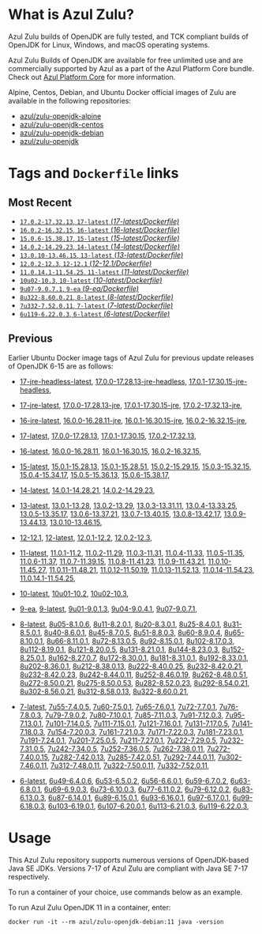 What is Azul Zulu?
======================================

Azul Zulu builds of OpenJDK are fully tested, and TCK compliant builds of OpenJDK for Linux, Windows, and macOS operating systems.

Azul Zulu Builds of OpenJDK are available for free unlimited use and are commercially supported by Azul as a part of the Azul Platform Core bundle.
Check out [Azul Platform Core][3] for more information.

Alpine, Centos, Debian, and Ubuntu Docker official images of Zulu are available in the following repositories:

  * [azul/zulu-openjdk-alpine][4]
  * [azul/zulu-openjdk-centos][5]
  * [azul/zulu-openjdk-debian][6]
  * [azul/zulu-openjdk][7]

Tags and `Dockerfile` links
===========================

Most Recent
-----------

  * [`17.0.2-17.32.13`, `17-latest` (*17-latest/Dockerfile)*][10]
  * [`16.0.2-16.32.15`, `16-latest` (*16-latest/Dockerfile)*][21]
  * [`15.0.6-15.38.17`, `15-latest` (*15-latest/Dockerfile)*][29]
  * [`14.0.2-14.29.23`, `14-latest` (*14-latest/Dockerfile)*][37]
  * [`13.0.10-13.46.15`, `13-latest` (*13-latest/Dockerfile)*][40]
  * [`12.0.2-12.3`, `12-12.1` (*12-12.1/Dockerfile)*][51]
  * [`11.0.14.1-11.54.25`, `11-latest` (*11-latest/Dockerfile)*][55]
  * [`10u02-10.3`, `10-latest` (*10-latest/Dockerfile)*][71]
  * [`9u07-9.0.7.1`, `9-ea` (*9-ea/Dockerfile)*][74]
  * [`8u322-8.60.0.21`, `8-latest` (*8-latest/Dockerfile)*][79]
  * [`7u332-7.52.0.11`, `7-latest` (*7-latest/Dockerfile)*][118]
  * [`6u119-6.22.0.3`, `6-latest` (*6-latest/Dockerfile)*][154]

Previous
--------

Earlier Ubuntu Docker image tags of Azul Zulu for previous update releases of OpenJDK 6-15 are as follows:

  * [17-jre-headless-latest][18],
  [17.0.0-17.28.13-jre-headless][19],
  [17.0.1-17.30.15-jre-headless][20],
  
  * [17-jre-latest][11],
  [17.0.0-17.28.13-jre][15],
  [17.0.1-17.30.15-jre][16],
  [17.0.2-17.32.13-jre][17],
  
  * [16-jre-latest][22],
  [16.0.0-16.28.11-jre][26],
  [16.0.1-16.30.15-jre][27],
  [16.0.2-16.32.15-jre][28],
  
  * [17-latest][10],
  [17.0.0-17.28.13][12],
  [17.0.1-17.30.15][13],
  [17.0.2-17.32.13][14],
  
  * [16-latest][21],
  [16.0.0-16.28.11][23],
  [16.0.1-16.30.15][24],
  [16.0.2-16.32.15][25],
  
  * [15-latest][29],
  [15.0.1-15.28.13][30],
  [15.0.1-15.28.51][31],
  [15.0.2-15.29.15][32],
  [15.0.3-15.32.15][33],
  [15.0.4-15.34.17][34],
  [15.0.5-15.36.13][35],
  [15.0.6-15.38.17][36],
  
  * [14-latest][37],
  [14.0.1-14.28.21][38],
  [14.0.2-14.29.23][39],
  
  * [13-latest][40],
  [13.0.1-13.28][41],
  [13.0.2-13.29][42],
  [13.0.3-13.31.11][43],
  [13.0.4-13.33.25][44],
  [13.0.5-13.35.17][45],
  [13.0.6-13.37.21][46],
  [13.0.7-13.40.15][47],
  [13.0.8-13.42.17][48],
  [13.0.9-13.44.13][49],
  [13.0.10-13.46.15][50],
  
  * [12-12.1][51],
  [12-latest][52],
  [12.0.1-12.2][53],
  [12.0.2-12.3][54],
  
  * [11-latest][55],
  [11.0.1-11.2][56],
  [11.0.2-11.29][57],
  [11.0.3-11.31][58],
  [11.0.4-11.33][59],
  [11.0.5-11.35][60],
  [11.0.6-11.37][61],
  [11.0.7-11.39.15][62],
  [11.0.8-11.41.23][63],
  [11.0.9-11.43.21][64],
  [11.0.10-11.45.27][65],
  [11.0.11-11.48.21][66],
  [11.0.12-11.50.19][67],
  [11.0.13-11.52.13][68],
  [11.0.14-11.54.23][69],
  [11.0.14.1-11.54.25][70],
  
  * [10-latest][71],
  [10u01-10.2][72],
  [10u02-10.3][73],
  
  * [9-ea][74],
  [9-latest][75],
  [9u01-9.0.1.3][76],
  [9u04-9.0.4.1][77],
  [9u07-9.0.7.1][78],
  
  * [8-latest][79],
  [8u05-8.1.0.6][80],
  [8u11-8.2.0.1][81],
  [8u20-8.3.0.1][82],
  [8u25-8.4.0.1][83],
  [8u31-8.5.0.1][84],
  [8u40-8.6.0.1][85],
  [8u45-8.7.0.5][86],
  [8u51-8.8.0.3][87],
  [8u60-8.9.0.4][88],
  [8u65-8.10.0.1][89],
  [8u66-8.11.0.1][90],
  [8u72-8.13.0.5][91],
  [8u92-8.15.0.1][92],
  [8u102-8.17.0.3][93],
  [8u112-8.19.0.1][94],
  [8u121-8.20.0.5][95],
  [8u131-8.21.0.1][96],
  [8u144-8.23.0.3][97],
  [8u152-8.25.0.1][98],
  [8u162-8.27.0.7][99],
  [8u172-8.30.0.1][100],
  [8u181-8.31.0.1][101],
  [8u192-8.33.0.1][102],
  [8u202-8.36.0.1][103],
  [8u212-8.38.0.13][104],
  [8u222-8.40.0.25][105],
  [8u232-8.42.0.21][106],
  [8u232-8.42.0.23][107],
  [8u242-8.44.0.11][108],
  [8u252-8.46.0.19][109],
  [8u262-8.48.0.51][110],
  [8u272-8.50.0.21][111],
  [8u275-8.50.0.53][112],
  [8u282-8.52.0.23][113],
  [8u292-8.54.0.21][114],
  [8u302-8.56.0.21][115],
  [8u312-8.58.0.13][116],
  [8u322-8.60.0.21][117],
  
  * [7-latest][118],
  [7u55-7.4.0.5][119],
  [7u60-7.5.0.1][120],
  [7u65-7.6.0.1][121],
  [7u72-7.7.0.1][122],
  [7u76-7.8.0.3][123],
  [7u79-7.9.0.2][124],
  [7u80-7.10.0.1][125],
  [7u85-7.11.0.3][126],
  [7u91-7.12.0.3][127],
  [7u95-7.13.0.1][128],
  [7u101-7.14.0.5][129],
  [7u111-7.15.0.1][130],
  [7u121-7.16.0.1][131],
  [7u131-7.17.0.5][132],
  [7u141-7.18.0.3][133],
  [7u154-7.20.0.3][134],
  [7u161-7.21.0.3][135],
  [7u171-7.22.0.3][136],
  [7u181-7.23.0.1][137],
  [7u191-7.24.0.1][138],
  [7u201-7.25.0.5][139],
  [7u211-7.27.0.1][140],
  [7u222-7.29.0.5][141],
  [7u232-7.31.0.5][142],
  [7u242-7.34.0.5][143],
  [7u252-7.36.0.5][144],
  [7u262-7.38.0.11][145],
  [7u272-7.40.0.15][146],
  [7u282-7.42.0.13][147],
  [7u285-7.42.0.51][148],
  [7u292-7.44.0.11][149],
  [7u302-7.46.0.11][150],
  [7u312-7.48.0.11][151],
  [7u322-7.50.0.11][152],
  [7u332-7.52.0.11][153],
  
  * [6-latest][154],
  [6u49-6.4.0.6][155],
  [6u53-6.5.0.2][156],
  [6u56-6.6.0.1][157],
  [6u59-6.7.0.2][158],
  [6u63-6.8.0.1][159],
  [6u69-6.9.0.3][160],
  [6u73-6.10.0.3][161],
  [6u77-6.11.0.2][162],
  [6u79-6.12.0.2][163],
  [6u83-6.13.0.3][164],
  [6u87-6.14.0.1][165],
  [6u89-6.15.0.1][166],
  [6u93-6.16.0.1][167],
  [6u97-6.17.0.1][168],
  [6u99-6.18.0.3][169],
  [6u103-6.19.0.1][170],
  [6u107-6.20.0.1][171],
  [6u113-6.21.0.3][172],
  [6u119-6.22.0.3][173],
  

Usage
=====

This Azul Zulu repository supports numerous versions of OpenJDK-based Java SE JDKs. Versions 7-17 of Azul Zulu are compliant with Java SE 7-17 respectively.

To run a container of your choice, use commands below as an example.

To run Azul Zulu OpenJDK 11 in a container, enter:

    docker run -it --rm azul/zulu-openjdk-debian:11 java -version

  [1]: https://www.azul.com/files/ZuluDocker60.gif
  [2]: https://www.azul.com/
  [3]: https://www.azul.com/products/core/
  [4]: https://hub.docker.com/r/azul/zulu-openjdk-alpine
  [5]: https://hub.docker.com/r/azul/zulu-openjdk-centos
  [6]: https://hub.docker.com/r/azul/zulu-openjdk-debian
  [7]: https://hub.docker.com/r/azul/zulu-openjdk


  [18]: https://github.com/zulu-openjdk/zulu-openjdk/blob/master/debian/17-jre-headless-latest/Dockerfile
  [19]: https://github.com/zulu-openjdk/zulu-openjdk/blob/master/debian/17.0.0-17.28.13-jre-headless/Dockerfile
  [20]: https://github.com/zulu-openjdk/zulu-openjdk/blob/master/debian/17.0.1-17.30.15-jre-headless/Dockerfile
  
  [11]: https://github.com/zulu-openjdk/zulu-openjdk/blob/master/debian/17-jre-latest/Dockerfile
  [15]: https://github.com/zulu-openjdk/zulu-openjdk/blob/master/debian/17.0.0-17.28.13-jre/Dockerfile
  [16]: https://github.com/zulu-openjdk/zulu-openjdk/blob/master/debian/17.0.1-17.30.15-jre/Dockerfile
  [17]: https://github.com/zulu-openjdk/zulu-openjdk/blob/master/debian/17.0.2-17.32.13-jre/Dockerfile
  
  [22]: https://github.com/zulu-openjdk/zulu-openjdk/blob/master/debian/16-jre-latest/Dockerfile
  [26]: https://github.com/zulu-openjdk/zulu-openjdk/blob/master/debian/16.0.0-16.28.11-jre/Dockerfile
  [27]: https://github.com/zulu-openjdk/zulu-openjdk/blob/master/debian/16.0.1-16.30.15-jre/Dockerfile
  [28]: https://github.com/zulu-openjdk/zulu-openjdk/blob/master/debian/16.0.2-16.32.15-jre/Dockerfile
  
  [10]: https://github.com/zulu-openjdk/zulu-openjdk/blob/master/debian/17-latest/Dockerfile
  [12]: https://github.com/zulu-openjdk/zulu-openjdk/blob/master/debian/17.0.0-17.28.13/Dockerfile
  [13]: https://github.com/zulu-openjdk/zulu-openjdk/blob/master/debian/17.0.1-17.30.15/Dockerfile
  [14]: https://github.com/zulu-openjdk/zulu-openjdk/blob/master/debian/17.0.2-17.32.13/Dockerfile
  
  [21]: https://github.com/zulu-openjdk/zulu-openjdk/blob/master/debian/16-latest/Dockerfile
  [23]: https://github.com/zulu-openjdk/zulu-openjdk/blob/master/debian/16.0.0-16.28.11/Dockerfile
  [24]: https://github.com/zulu-openjdk/zulu-openjdk/blob/master/debian/16.0.1-16.30.15/Dockerfile
  [25]: https://github.com/zulu-openjdk/zulu-openjdk/blob/master/debian/16.0.2-16.32.15/Dockerfile
  
  [29]: https://github.com/zulu-openjdk/zulu-openjdk/blob/master/debian/15-latest/Dockerfile
  [30]: https://github.com/zulu-openjdk/zulu-openjdk/blob/master/debian/15.0.1-15.28.13/Dockerfile
  [31]: https://github.com/zulu-openjdk/zulu-openjdk/blob/master/debian/15.0.1-15.28.51/Dockerfile
  [32]: https://github.com/zulu-openjdk/zulu-openjdk/blob/master/debian/15.0.2-15.29.15/Dockerfile
  [33]: https://github.com/zulu-openjdk/zulu-openjdk/blob/master/debian/15.0.3-15.32.15/Dockerfile
  [34]: https://github.com/zulu-openjdk/zulu-openjdk/blob/master/debian/15.0.4-15.34.17/Dockerfile
  [35]: https://github.com/zulu-openjdk/zulu-openjdk/blob/master/debian/15.0.5-15.36.13/Dockerfile
  [36]: https://github.com/zulu-openjdk/zulu-openjdk/blob/master/debian/15.0.6-15.38.17/Dockerfile
  
  [37]: https://github.com/zulu-openjdk/zulu-openjdk/blob/master/debian/14-latest/Dockerfile
  [38]: https://github.com/zulu-openjdk/zulu-openjdk/blob/master/debian/14.0.1-14.28.21/Dockerfile
  [39]: https://github.com/zulu-openjdk/zulu-openjdk/blob/master/debian/14.0.2-14.29.23/Dockerfile
  
  [40]: https://github.com/zulu-openjdk/zulu-openjdk/blob/master/debian/13-latest/Dockerfile
  [41]: https://github.com/zulu-openjdk/zulu-openjdk/blob/master/debian/13.0.1-13.28/Dockerfile
  [42]: https://github.com/zulu-openjdk/zulu-openjdk/blob/master/debian/13.0.2-13.29/Dockerfile
  [43]: https://github.com/zulu-openjdk/zulu-openjdk/blob/master/debian/13.0.3-13.31.11/Dockerfile
  [44]: https://github.com/zulu-openjdk/zulu-openjdk/blob/master/debian/13.0.4-13.33.25/Dockerfile
  [45]: https://github.com/zulu-openjdk/zulu-openjdk/blob/master/debian/13.0.5-13.35.17/Dockerfile
  [46]: https://github.com/zulu-openjdk/zulu-openjdk/blob/master/debian/13.0.6-13.37.21/Dockerfile
  [47]: https://github.com/zulu-openjdk/zulu-openjdk/blob/master/debian/13.0.7-13.40.15/Dockerfile
  [48]: https://github.com/zulu-openjdk/zulu-openjdk/blob/master/debian/13.0.8-13.42.17/Dockerfile
  [49]: https://github.com/zulu-openjdk/zulu-openjdk/blob/master/debian/13.0.9-13.44.13/Dockerfile
  [50]: https://github.com/zulu-openjdk/zulu-openjdk/blob/master/debian/13.0.10-13.46.15/Dockerfile
  
  [51]: https://github.com/zulu-openjdk/zulu-openjdk/blob/master/debian/12-12.1/Dockerfile
  [52]: https://github.com/zulu-openjdk/zulu-openjdk/blob/master/debian/12-latest/Dockerfile
  [53]: https://github.com/zulu-openjdk/zulu-openjdk/blob/master/debian/12.0.1-12.2/Dockerfile
  [54]: https://github.com/zulu-openjdk/zulu-openjdk/blob/master/debian/12.0.2-12.3/Dockerfile
  
  [55]: https://github.com/zulu-openjdk/zulu-openjdk/blob/master/debian/11-latest/Dockerfile
  [56]: https://github.com/zulu-openjdk/zulu-openjdk/blob/master/debian/11.0.1-11.2/Dockerfile
  [57]: https://github.com/zulu-openjdk/zulu-openjdk/blob/master/debian/11.0.2-11.29/Dockerfile
  [58]: https://github.com/zulu-openjdk/zulu-openjdk/blob/master/debian/11.0.3-11.31/Dockerfile
  [59]: https://github.com/zulu-openjdk/zulu-openjdk/blob/master/debian/11.0.4-11.33/Dockerfile
  [60]: https://github.com/zulu-openjdk/zulu-openjdk/blob/master/debian/11.0.5-11.35/Dockerfile
  [61]: https://github.com/zulu-openjdk/zulu-openjdk/blob/master/debian/11.0.6-11.37/Dockerfile
  [62]: https://github.com/zulu-openjdk/zulu-openjdk/blob/master/debian/11.0.7-11.39.15/Dockerfile
  [63]: https://github.com/zulu-openjdk/zulu-openjdk/blob/master/debian/11.0.8-11.41.23/Dockerfile
  [64]: https://github.com/zulu-openjdk/zulu-openjdk/blob/master/debian/11.0.9-11.43.21/Dockerfile
  [65]: https://github.com/zulu-openjdk/zulu-openjdk/blob/master/debian/11.0.10-11.45.27/Dockerfile
  [66]: https://github.com/zulu-openjdk/zulu-openjdk/blob/master/debian/11.0.11-11.48.21/Dockerfile
  [67]: https://github.com/zulu-openjdk/zulu-openjdk/blob/master/debian/11.0.12-11.50.19/Dockerfile
  [68]: https://github.com/zulu-openjdk/zulu-openjdk/blob/master/debian/11.0.13-11.52.13/Dockerfile
  [69]: https://github.com/zulu-openjdk/zulu-openjdk/blob/master/debian/11.0.14-11.54.23/Dockerfile
  [70]: https://github.com/zulu-openjdk/zulu-openjdk/blob/master/debian/11.0.14.1-11.54.25/Dockerfile
  
  [71]: https://github.com/zulu-openjdk/zulu-openjdk/blob/master/debian/10-latest/Dockerfile
  [72]: https://github.com/zulu-openjdk/zulu-openjdk/blob/master/debian/10u01-10.2/Dockerfile
  [73]: https://github.com/zulu-openjdk/zulu-openjdk/blob/master/debian/10u02-10.3/Dockerfile
  
  [74]: https://github.com/zulu-openjdk/zulu-openjdk/blob/master/debian/9-ea/Dockerfile
  [75]: https://github.com/zulu-openjdk/zulu-openjdk/blob/master/debian/9-latest/Dockerfile
  [76]: https://github.com/zulu-openjdk/zulu-openjdk/blob/master/debian/9u01-9.0.1.3/Dockerfile
  [77]: https://github.com/zulu-openjdk/zulu-openjdk/blob/master/debian/9u04-9.0.4.1/Dockerfile
  [78]: https://github.com/zulu-openjdk/zulu-openjdk/blob/master/debian/9u07-9.0.7.1/Dockerfile
  
  [79]: https://github.com/zulu-openjdk/zulu-openjdk/blob/master/debian/8-latest/Dockerfile
  [80]: https://github.com/zulu-openjdk/zulu-openjdk/blob/master/debian/8u05-8.1.0.6/Dockerfile
  [81]: https://github.com/zulu-openjdk/zulu-openjdk/blob/master/debian/8u11-8.2.0.1/Dockerfile
  [82]: https://github.com/zulu-openjdk/zulu-openjdk/blob/master/debian/8u20-8.3.0.1/Dockerfile
  [83]: https://github.com/zulu-openjdk/zulu-openjdk/blob/master/debian/8u25-8.4.0.1/Dockerfile
  [84]: https://github.com/zulu-openjdk/zulu-openjdk/blob/master/debian/8u31-8.5.0.1/Dockerfile
  [85]: https://github.com/zulu-openjdk/zulu-openjdk/blob/master/debian/8u40-8.6.0.1/Dockerfile
  [86]: https://github.com/zulu-openjdk/zulu-openjdk/blob/master/debian/8u45-8.7.0.5/Dockerfile
  [87]: https://github.com/zulu-openjdk/zulu-openjdk/blob/master/debian/8u51-8.8.0.3/Dockerfile
  [88]: https://github.com/zulu-openjdk/zulu-openjdk/blob/master/debian/8u60-8.9.0.4/Dockerfile
  [89]: https://github.com/zulu-openjdk/zulu-openjdk/blob/master/debian/8u65-8.10.0.1/Dockerfile
  [90]: https://github.com/zulu-openjdk/zulu-openjdk/blob/master/debian/8u66-8.11.0.1/Dockerfile
  [91]: https://github.com/zulu-openjdk/zulu-openjdk/blob/master/debian/8u72-8.13.0.5/Dockerfile
  [92]: https://github.com/zulu-openjdk/zulu-openjdk/blob/master/debian/8u92-8.15.0.1/Dockerfile
  [93]: https://github.com/zulu-openjdk/zulu-openjdk/blob/master/debian/8u102-8.17.0.3/Dockerfile
  [94]: https://github.com/zulu-openjdk/zulu-openjdk/blob/master/debian/8u112-8.19.0.1/Dockerfile
  [95]: https://github.com/zulu-openjdk/zulu-openjdk/blob/master/debian/8u121-8.20.0.5/Dockerfile
  [96]: https://github.com/zulu-openjdk/zulu-openjdk/blob/master/debian/8u131-8.21.0.1/Dockerfile
  [97]: https://github.com/zulu-openjdk/zulu-openjdk/blob/master/debian/8u144-8.23.0.3/Dockerfile
  [98]: https://github.com/zulu-openjdk/zulu-openjdk/blob/master/debian/8u152-8.25.0.1/Dockerfile
  [99]: https://github.com/zulu-openjdk/zulu-openjdk/blob/master/debian/8u162-8.27.0.7/Dockerfile
  [100]: https://github.com/zulu-openjdk/zulu-openjdk/blob/master/debian/8u172-8.30.0.1/Dockerfile
  [101]: https://github.com/zulu-openjdk/zulu-openjdk/blob/master/debian/8u181-8.31.0.1/Dockerfile
  [102]: https://github.com/zulu-openjdk/zulu-openjdk/blob/master/debian/8u192-8.33.0.1/Dockerfile
  [103]: https://github.com/zulu-openjdk/zulu-openjdk/blob/master/debian/8u202-8.36.0.1/Dockerfile
  [104]: https://github.com/zulu-openjdk/zulu-openjdk/blob/master/debian/8u212-8.38.0.13/Dockerfile
  [105]: https://github.com/zulu-openjdk/zulu-openjdk/blob/master/debian/8u222-8.40.0.25/Dockerfile
  [106]: https://github.com/zulu-openjdk/zulu-openjdk/blob/master/debian/8u232-8.42.0.21/Dockerfile
  [107]: https://github.com/zulu-openjdk/zulu-openjdk/blob/master/debian/8u232-8.42.0.23/Dockerfile
  [108]: https://github.com/zulu-openjdk/zulu-openjdk/blob/master/debian/8u242-8.44.0.11/Dockerfile
  [109]: https://github.com/zulu-openjdk/zulu-openjdk/blob/master/debian/8u252-8.46.0.19/Dockerfile
  [110]: https://github.com/zulu-openjdk/zulu-openjdk/blob/master/debian/8u262-8.48.0.51/Dockerfile
  [111]: https://github.com/zulu-openjdk/zulu-openjdk/blob/master/debian/8u272-8.50.0.21/Dockerfile
  [112]: https://github.com/zulu-openjdk/zulu-openjdk/blob/master/debian/8u275-8.50.0.53/Dockerfile
  [113]: https://github.com/zulu-openjdk/zulu-openjdk/blob/master/debian/8u282-8.52.0.23/Dockerfile
  [114]: https://github.com/zulu-openjdk/zulu-openjdk/blob/master/debian/8u292-8.54.0.21/Dockerfile
  [115]: https://github.com/zulu-openjdk/zulu-openjdk/blob/master/debian/8u302-8.56.0.21/Dockerfile
  [116]: https://github.com/zulu-openjdk/zulu-openjdk/blob/master/debian/8u312-8.58.0.13/Dockerfile
  [117]: https://github.com/zulu-openjdk/zulu-openjdk/blob/master/debian/8u322-8.60.0.21/Dockerfile
  
  [118]: https://github.com/zulu-openjdk/zulu-openjdk/blob/master/debian/7-latest/Dockerfile
  [119]: https://github.com/zulu-openjdk/zulu-openjdk/blob/master/debian/7u55-7.4.0.5/Dockerfile
  [120]: https://github.com/zulu-openjdk/zulu-openjdk/blob/master/debian/7u60-7.5.0.1/Dockerfile
  [121]: https://github.com/zulu-openjdk/zulu-openjdk/blob/master/debian/7u65-7.6.0.1/Dockerfile
  [122]: https://github.com/zulu-openjdk/zulu-openjdk/blob/master/debian/7u72-7.7.0.1/Dockerfile
  [123]: https://github.com/zulu-openjdk/zulu-openjdk/blob/master/debian/7u76-7.8.0.3/Dockerfile
  [124]: https://github.com/zulu-openjdk/zulu-openjdk/blob/master/debian/7u79-7.9.0.2/Dockerfile
  [125]: https://github.com/zulu-openjdk/zulu-openjdk/blob/master/debian/7u80-7.10.0.1/Dockerfile
  [126]: https://github.com/zulu-openjdk/zulu-openjdk/blob/master/debian/7u85-7.11.0.3/Dockerfile
  [127]: https://github.com/zulu-openjdk/zulu-openjdk/blob/master/debian/7u91-7.12.0.3/Dockerfile
  [128]: https://github.com/zulu-openjdk/zulu-openjdk/blob/master/debian/7u95-7.13.0.1/Dockerfile
  [129]: https://github.com/zulu-openjdk/zulu-openjdk/blob/master/debian/7u101-7.14.0.5/Dockerfile
  [130]: https://github.com/zulu-openjdk/zulu-openjdk/blob/master/debian/7u111-7.15.0.1/Dockerfile
  [131]: https://github.com/zulu-openjdk/zulu-openjdk/blob/master/debian/7u121-7.16.0.1/Dockerfile
  [132]: https://github.com/zulu-openjdk/zulu-openjdk/blob/master/debian/7u131-7.17.0.5/Dockerfile
  [133]: https://github.com/zulu-openjdk/zulu-openjdk/blob/master/debian/7u141-7.18.0.3/Dockerfile
  [134]: https://github.com/zulu-openjdk/zulu-openjdk/blob/master/debian/7u154-7.20.0.3/Dockerfile
  [135]: https://github.com/zulu-openjdk/zulu-openjdk/blob/master/debian/7u161-7.21.0.3/Dockerfile
  [136]: https://github.com/zulu-openjdk/zulu-openjdk/blob/master/debian/7u171-7.22.0.3/Dockerfile
  [137]: https://github.com/zulu-openjdk/zulu-openjdk/blob/master/debian/7u181-7.23.0.1/Dockerfile
  [138]: https://github.com/zulu-openjdk/zulu-openjdk/blob/master/debian/7u191-7.24.0.1/Dockerfile
  [139]: https://github.com/zulu-openjdk/zulu-openjdk/blob/master/debian/7u201-7.25.0.5/Dockerfile
  [140]: https://github.com/zulu-openjdk/zulu-openjdk/blob/master/debian/7u211-7.27.0.1/Dockerfile
  [141]: https://github.com/zulu-openjdk/zulu-openjdk/blob/master/debian/7u222-7.29.0.5/Dockerfile
  [142]: https://github.com/zulu-openjdk/zulu-openjdk/blob/master/debian/7u232-7.31.0.5/Dockerfile
  [143]: https://github.com/zulu-openjdk/zulu-openjdk/blob/master/debian/7u242-7.34.0.5/Dockerfile
  [144]: https://github.com/zulu-openjdk/zulu-openjdk/blob/master/debian/7u252-7.36.0.5/Dockerfile
  [145]: https://github.com/zulu-openjdk/zulu-openjdk/blob/master/debian/7u262-7.38.0.11/Dockerfile
  [146]: https://github.com/zulu-openjdk/zulu-openjdk/blob/master/debian/7u272-7.40.0.15/Dockerfile
  [147]: https://github.com/zulu-openjdk/zulu-openjdk/blob/master/debian/7u282-7.42.0.13/Dockerfile
  [148]: https://github.com/zulu-openjdk/zulu-openjdk/blob/master/debian/7u285-7.42.0.51/Dockerfile
  [149]: https://github.com/zulu-openjdk/zulu-openjdk/blob/master/debian/7u292-7.44.0.11/Dockerfile
  [150]: https://github.com/zulu-openjdk/zulu-openjdk/blob/master/debian/7u302-7.46.0.11/Dockerfile
  [151]: https://github.com/zulu-openjdk/zulu-openjdk/blob/master/debian/7u312-7.48.0.11/Dockerfile
  [152]: https://github.com/zulu-openjdk/zulu-openjdk/blob/master/debian/7u322-7.50.0.11/Dockerfile
  [153]: https://github.com/zulu-openjdk/zulu-openjdk/blob/master/debian/7u332-7.52.0.11/Dockerfile
  
  [154]: https://github.com/zulu-openjdk/zulu-openjdk/blob/master/debian/6-latest/Dockerfile
  [155]: https://github.com/zulu-openjdk/zulu-openjdk/blob/master/debian/6u49-6.4.0.6/Dockerfile
  [156]: https://github.com/zulu-openjdk/zulu-openjdk/blob/master/debian/6u53-6.5.0.2/Dockerfile
  [157]: https://github.com/zulu-openjdk/zulu-openjdk/blob/master/debian/6u56-6.6.0.1/Dockerfile
  [158]: https://github.com/zulu-openjdk/zulu-openjdk/blob/master/debian/6u59-6.7.0.2/Dockerfile
  [159]: https://github.com/zulu-openjdk/zulu-openjdk/blob/master/debian/6u63-6.8.0.1/Dockerfile
  [160]: https://github.com/zulu-openjdk/zulu-openjdk/blob/master/debian/6u69-6.9.0.3/Dockerfile
  [161]: https://github.com/zulu-openjdk/zulu-openjdk/blob/master/debian/6u73-6.10.0.3/Dockerfile
  [162]: https://github.com/zulu-openjdk/zulu-openjdk/blob/master/debian/6u77-6.11.0.2/Dockerfile
  [163]: https://github.com/zulu-openjdk/zulu-openjdk/blob/master/debian/6u79-6.12.0.2/Dockerfile
  [164]: https://github.com/zulu-openjdk/zulu-openjdk/blob/master/debian/6u83-6.13.0.3/Dockerfile
  [165]: https://github.com/zulu-openjdk/zulu-openjdk/blob/master/debian/6u87-6.14.0.1/Dockerfile
  [166]: https://github.com/zulu-openjdk/zulu-openjdk/blob/master/debian/6u89-6.15.0.1/Dockerfile
  [167]: https://github.com/zulu-openjdk/zulu-openjdk/blob/master/debian/6u93-6.16.0.1/Dockerfile
  [168]: https://github.com/zulu-openjdk/zulu-openjdk/blob/master/debian/6u97-6.17.0.1/Dockerfile
  [169]: https://github.com/zulu-openjdk/zulu-openjdk/blob/master/debian/6u99-6.18.0.3/Dockerfile
  [170]: https://github.com/zulu-openjdk/zulu-openjdk/blob/master/debian/6u103-6.19.0.1/Dockerfile
  [171]: https://github.com/zulu-openjdk/zulu-openjdk/blob/master/debian/6u107-6.20.0.1/Dockerfile
  [172]: https://github.com/zulu-openjdk/zulu-openjdk/blob/master/debian/6u113-6.21.0.3/Dockerfile
  [173]: https://github.com/zulu-openjdk/zulu-openjdk/blob/master/debian/6u119-6.22.0.3/Dockerfile
  